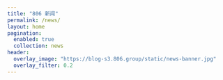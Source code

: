 ```yaml
---
title: "806 新闻"
permalink: /news/
layout: home
pagination:
  enabled: true
  collection: news
header:
  overlay_image: "https://blog-s3.806.group/static/news-banner.jpg"
  overlay_filter: 0.2
---
```

